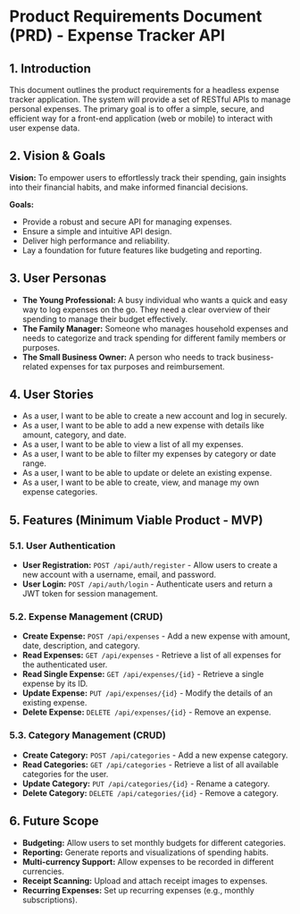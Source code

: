 
# Product Requirements Document (PRD) - Expense Tracker API

## 1. Introduction

This document outlines the product requirements for a headless expense tracker application. The system will provide a set of RESTful APIs to manage personal expenses. The primary goal is to offer a simple, secure, and efficient way for a front-end application (web or mobile) to interact with user expense data.

## 2. Vision & Goals

**Vision:** To empower users to effortlessly track their spending, gain insights into their financial habits, and make informed financial decisions.

**Goals:**
*   Provide a robust and secure API for managing expenses.
*   Ensure a simple and intuitive API design.
*   Deliver high performance and reliability.
*   Lay a foundation for future features like budgeting and reporting.

## 3. User Personas

*   **The Young Professional:** A busy individual who wants a quick and easy way to log expenses on the go. They need a clear overview of their spending to manage their budget effectively.
*   **The Family Manager:** Someone who manages household expenses and needs to categorize and track spending for different family members or purposes.
*   **The Small Business Owner:** A person who needs to track business-related expenses for tax purposes and reimbursement.

## 4. User Stories

*   As a user, I want to be able to create a new account and log in securely.
*   As a user, I want to be able to add a new expense with details like amount, category, and date.
*   As a user, I want to be able to view a list of all my expenses.
*   As a user, I want to be able to filter my expenses by category or date range.
*   As a user, I want to be able to update or delete an existing expense.
*   As a user, I want to be able to create, view, and manage my own expense categories.

## 5. Features (Minimum Viable Product - MVP)

### 5.1. User Authentication
*   **User Registration:** `POST /api/auth/register` - Allow users to create a new account with a username, email, and password.
*   **User Login:** `POST /api/auth/login` - Authenticate users and return a JWT token for session management.

### 5.2. Expense Management (CRUD)
*   **Create Expense:** `POST /api/expenses` - Add a new expense with amount, date, description, and category.
*   **Read Expenses:** `GET /api/expenses` - Retrieve a list of all expenses for the authenticated user.
*   **Read Single Expense:** `GET /api/expenses/{id}` - Retrieve a single expense by its ID.
*   **Update Expense:** `PUT /api/expenses/{id}` - Modify the details of an existing expense.
*   **Delete Expense:** `DELETE /api/expenses/{id}` - Remove an expense.

### 5.3. Category Management (CRUD)
*   **Create Category:** `POST /api/categories` - Add a new expense category.
*   **Read Categories:** `GET /api/categories` - Retrieve a list of all available categories for the user.
*   **Update Category:** `PUT /api/categories/{id}` - Rename a category.
*   **Delete Category:** `DELETE /api/categories/{id}` - Remove a category.

## 6. Future Scope

*   **Budgeting:** Allow users to set monthly budgets for different categories.
*   **Reporting:** Generate reports and visualizations of spending habits.
*   **Multi-currency Support:** Allow expenses to be recorded in different currencies.
*   **Receipt Scanning:** Upload and attach receipt images to expenses.
*   **Recurring Expenses:** Set up recurring expenses (e.g., monthly subscriptions).
